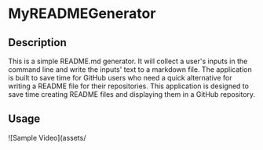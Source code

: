# MyREADMEGenerator

## Description
This is a simple README.md generator. 
It will collect a user's inputs in the command line and write the inputs' text to a markdown file. 
The application is built to save time for GitHub users who need a quick alternative for writing a README file for their repositories.
This application is designed to save time creating README files and displaying them in a GitHub repository.

## Usage

![Sample Video](assets/
